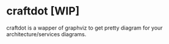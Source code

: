 # craftdot [WIP]

craftdot is a wapper of graphviz to get pretty diagram for your architecture/services diagrams.
